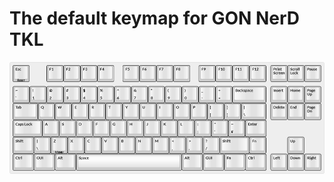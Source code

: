 # The default keymap for GON NerD TKL

![keymap](https://raw.githubusercontent.com/noroadsleft/qmk_images/master/keyboards/gon/nerdtkl/keymaps/default/keymap.png)

